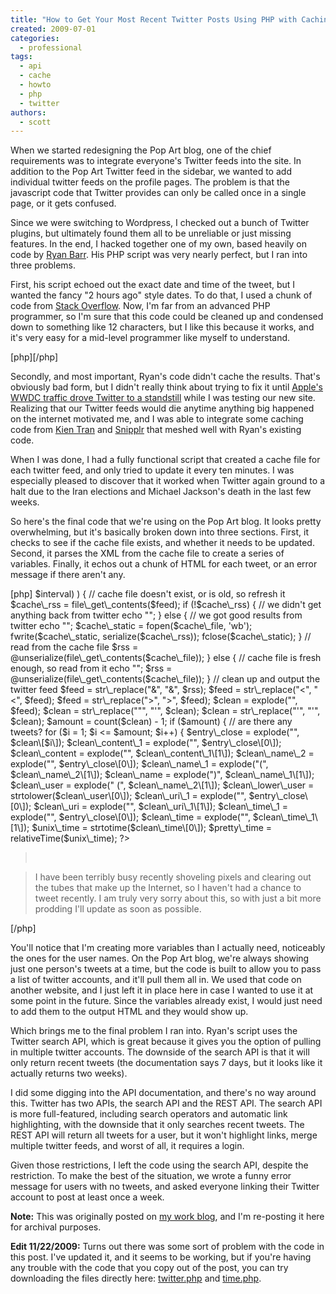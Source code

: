 ```yaml
---
title: "How to Get Your Most Recent Twitter Posts Using PHP with Caching"
created: 2009-07-01
categories: 
  - professional
tags: 
  - api
  - cache
  - howto
  - php
  - twitter
authors: 
  - scott
---
```


When we started redesigning the Pop Art blog, one of the chief requirements was to integrate everyone's Twitter feeds into the site. In addition to the Pop Art Twitter feed in the sidebar, we wanted to add individual twitter feeds on the profile pages. The problem is that the javascript code that Twitter provides can only be called once in a single page, or it gets confused.

Since we were switching to Wordpress, I checked out a bunch of Twitter plugins, but ultimately found them all to be unreliable or just missing features. In the end, I hacked together one of my own, based heavily on code by [Ryan Barr](http://spookyismy.name/old-entries/2009/1/25/latest-twitter-update-with-phprss-part-three.html). His PHP script was very nearly perfect, but I ran into three problems.

First, his script echoed out the exact date and time of the tweet, but I wanted the fancy "2 hours ago" style dates. To do that, I used a chunk of code from [Stack Overflow](http://stackoverflow.com/questions/11/how-do-i-calculate-relative-time/501415#501415). Now, I'm far from an advanced PHP programmer, so I'm sure that this code could be cleaned up and condensed down to something like 12 characters, but I like this because it works, and it's very easy for a mid-level programmer like myself to understand.

\[php\]<?php /\* Relative Time Function based on code from http://stackoverflow.com/questions/11/how-do-i-calculate-relative-time/501415#501415 For use in the "Parse Twitter Feeds" code below \*/ define("SECOND", 1); define("MINUTE", 60 \* SECOND); define("HOUR", 60 \* MINUTE); define("DAY", 24 \* HOUR); define("MONTH", 30 \* DAY); function relativeTime($time) { $delta = strtotime('+2 hours') - $time; if ($delta < 2 \* MINUTE) { return "1 min ago"; } if ($delta < 45 \* MINUTE) { return floor($delta / MINUTE) . " min ago"; } if ($delta < 90 \* MINUTE) { return "1 hour ago"; } if ($delta < 24 \* HOUR) { return floor($delta / HOUR) . " hours ago"; } if ($delta < 48 \* HOUR) { return "yesterday"; } if ($delta < 30 \* DAY) { return floor($delta / DAY) . " days ago"; } if ($delta < 12 \* MONTH) { $months = floor($delta / DAY / 30); return $months <= 1 ? "1 month ago" : $months . " months ago"; } else { $years = floor($delta / DAY / 365); return $years <= 1 ? "1 year ago" : $years . " years ago"; } } ?>\[/php\]

Secondly, and most important, Ryan's code didn't cache the results. That's obviously bad form, but I didn't really think about trying to fix it until [Apple's WWDC traffic drove Twitter to a standstill](http://twitter.com/spaceninja/status/2079700468) while I was testing our new site. Realizing that our Twitter feeds would die anytime anything big happened on the internet motivated me, and I was able to integrate some caching code from [Kien Tran](http://wiki.kientran.com/doku.php?id=projects:twitterbadge) and [Snipplr](http://snipplr.com/view/8156/twitter-cache/) that meshed well with Ryan's existing code.

When I was done, I had a fully functional script that created a cache file for each twitter feed, and only tried to update it every ten minutes. I was especially pleased to discover that it worked when Twitter again ground to a halt due to the Iran elections and Michael Jackson's death in the last few weeks.

So here's the final code that we're using on the Pop Art blog. It looks pretty overwhelming, but it's basically broken down into three sections. First, it checks to see if the cache file exists, and whether it needs to be updated. Second, it parses the XML from the cache file to create a series of variables. Finally, it echos out a chunk of HTML for each tweet, or an error message if there aren't any.

\[php\]<?php /\* Parse Twitter Feeds based on code from http://spookyismy.name/old-entries/2009/1/25/latest-twitter-update-with-phprss-part-three.html and cache code from http://snipplr.com/view/8156/twitter-cache/ and other cache code from http://wiki.kientran.com/doku.php?id=projects:twitterbadge \*/ function parse\_cache\_feed($usernames, $limit) { $username\_for\_feed = str\_replace(" ", "+OR+from%3A", $usernames); $feed = "http://search.twitter.com/search.atom?q=from%3A" . $username\_for\_feed . "&rpp=" . $limit; $usernames\_for\_file = str\_replace(" ", "-", $usernames); $cache\_file = dirname(\_\_FILE\_\_).'/cache/' . $usernames\_for\_file . '-twitter-cache'; $last = filemtime($cache\_file); $now = time(); $interval = 600; // ten minutes // check the cache file if ( !$last || (( $now - $last ) > $interval) ) { // cache file doesn't exist, or is old, so refresh it $cache\_rss = file\_get\_contents($feed); if (!$cache\_rss) { // we didn't get anything back from twitter echo "<!-- ERROR: Twitter feed was blank! Using cache file. -->"; } else { // we got good results from twitter echo "<!-- SUCCESS: Twitter feed used to update cache file -->"; $cache\_static = fopen($cache\_file, 'wb'); fwrite($cache\_static, serialize($cache\_rss)); fclose($cache\_static); } // read from the cache file $rss = @unserialize(file\_get\_contents($cache\_file)); } else { // cache file is fresh enough, so read from it echo "<!-- SUCCESS: Cache file was recent enough to read from -->"; $rss = @unserialize(file\_get\_contents($cache\_file)); } // clean up and output the twitter feed $feed = str\_replace("&amp;", "&", $rss); $feed = str\_replace("&lt;", "<", $feed); $feed = str\_replace("&gt;", ">", $feed); $clean = explode("<entry>", $feed); $clean = str\_replace("&quot;", "'", $clean); $clean = str\_replace("&apos;", "'", $clean); $amount = count($clean) - 1; if ($amount) { // are there any tweets? for ($i = 1; $i <= $amount; $i++) { $entry\_close = explode("</entry>", $clean\[$i\]); $clean\_content\_1 = explode("<content type=\\"html\\">", $entry\_close\[0\]); $clean\_content = explode("</content>", $clean\_content\_1\[1\]); $clean\_name\_2 = explode("<name>", $entry\_close\[0\]); $clean\_name\_1 = explode("(", $clean\_name\_2\[1\]); $clean\_name = explode(")</name>", $clean\_name\_1\[1\]); $clean\_user = explode(" (", $clean\_name\_2\[1\]); $clean\_lower\_user = strtolower($clean\_user\[0\]); $clean\_uri\_1 = explode("<uri>", $entry\_close\[0\]); $clean\_uri = explode("</uri>", $clean\_uri\_1\[1\]); $clean\_time\_1 = explode("<published>", $entry\_close\[0\]); $clean\_time = explode("</published>", $clean\_time\_1\[1\]); $unix\_time = strtotime($clean\_time\[0\]); $pretty\_time = relativeTime($unix\_time); ?> <blockquote> <p class="tweet"> <?php echo $clean\_content\[0\]; ?> <br /><small> <?php echo $pretty\_time; ?> </small> </p> </blockquote> <?php } } else { // if there aren't any tweets ?> <blockquote> <p class="tweet"> I have been terribly busy recently shoveling pixels and clearing out the tubes that make up the Internet, so I haven't had a chance to tweet recently. I am truly very sorry about this, so with just a bit more prodding I'll update as soon as possible. </p> </blockquote> <?php } } ?>\[/php\]

You'll notice that I'm creating more variables than I actually need, noticeably the ones for the user names. On the Pop Art blog, we're always showing just one person's tweets at a time, but the code is built to allow you to pass a list of twitter accounts, and it'll pull them all in. We used that code on another website, and I just left it in place here in case I wanted to use it at some point in the future. Since the variables already exist, I would just need to add them to the output HTML and they would show up.

Which brings me to the final problem I ran into. Ryan's script uses the Twitter search API, which is great because it gives you the option of pulling in multiple twitter accounts. The downside of the search API is that it will only return recent tweets (the documentation says 7 days, but it looks like it actually returns two weeks).

I did some digging into the API documentation, and there's no way around this. Twitter has two APIs, the search API and the REST API. The search API is more full-featured, including search operators and automatic link highlighting, with the downside that it only searches recent tweets. The REST API will return all tweets for a user, but it won't highlight links, merge multiple twitter feeds, and worst of all, it requires a login.

Given those restrictions, I left the code using the search API, despite the restriction. To make the best of the situation, we wrote a funny error message for users with no tweets, and asked everyone linking their Twitter account to post at least once a week.

**Note:** This was originally posted on [my work blog](http://blogs.popart.com/author/scottvandehey/), and I'm re-posting it here for archival purposes.

**Edit 11/22/2009:** Turns out there was some sort of problem with the code in this post. I've updated it, and it seems to be working, but if you're having any trouble with the code that you copy out of the post, you can try downloading the files directly here: [twitter.php](/downloads/twitter.zip) and [time.php](/downloads/time.zip).
